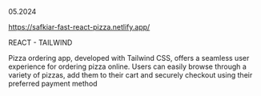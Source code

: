 05.2024 

https://safkiar-fast-react-pizza.netlify.app/

REACT - TAILWIND

Pizza ordering app, developed with Tailwind CSS, offers a seamless user experience for ordering pizza online. Users can easily browse through a variety of pizzas, add them to their cart and securely checkout using their preferred payment method
